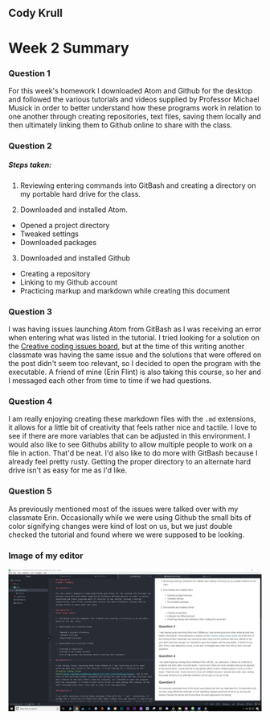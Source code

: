 ## Cody Krull
# Week 2 Summary

### Question 1

For this week's homework I downloaded Atom and Github for the desktop and followed the various tutorials and videos supplied by Professor Michael Musick in order to better understand how these programs work in relation to one another through creating repositories, text files, saving them locally and then ultimately linking them to Github online to share with the class.

### Question 2
##### Steps taken:

1. Reviewing entering commands into GitBash and creating a directory on my portable hard drive for the class.

2. Downloaded and installed Atom.

  - Opened a project directory
  - Tweaked settings
  - Downloaded packages

3. Downloaded and installed Github

 - Creating a repository
 - Linking to my Github account
 - Practicing markup and markdown while creating this document

### Question 3

I was having issues launching Atom from GitBash as I was receiving an error when entering what was listed in the tutorial. I tried looking for a solution on the [Creative coding issues board](https://github.com/Montana-Media-Arts/120_CreativeCoding/issues), but at the time of this writing another classmate was having the same issue and the solutions that were offered on the post didn't seem too relevant, so I decided to open the program with the executable. A friend of mine (Erin Flint) is also taking this course, so her and I messaged each other from time to time if we had questions.

### Question 4

I am really enjoying creating these markdown files with the ```.md``` extensions, it allows for a little bit of creativity that feels rather nice and tactile. I love to see if there are more variables that can be adjusted in this environment. I would also like to see Githubs ability to allow multiple people to work on a file in action. That'd be neat. I'd also like to do more with GitBash because I already feel pretty rusty. Getting the proper directory to an alternate hard drive isn't as easy for me as I'd like.

### Question 5

As previously mentioned most of the issues were talked over with my classmate Erin. Occasionally while we were using Github the small bits of color signifying changes were kind of lost on us, but we just double checked the tutorial and found where we were supposed to be looking.

### Image of my editor
![Image of my editor](Markdownimage.JPG)
